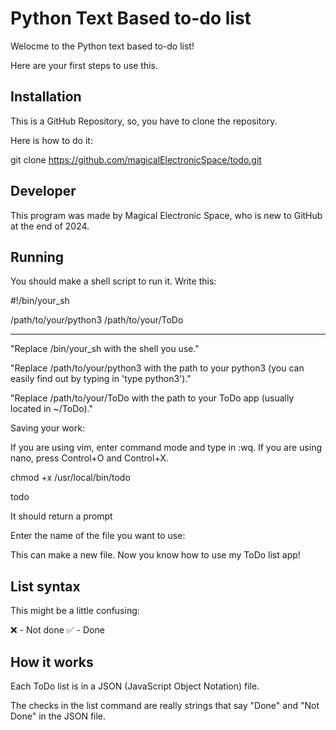 # Python Text Based to-do list
Welocme to the Python text based to-do list!

Here are your first steps to use this.



## Installation
This is a GitHub Repository, so, you have to clone the repository.

Here is how to do it:



git clone https://github.com/magicalElectronicSpace/todo.git




## Developer

This program was made by Magical Electronic Space, who is new to GitHub at the end of 2024.


## Running
You should make a shell script to run it. Write this:

#!/bin/your_sh

/path/to/your/python3 /path/to/your/ToDo

_________________________________________

"Replace /bin/your_sh with the shell you use."

"Replace /path/to/your/python3 with the path to your python3 (you can easily find out by typing in 'type python3')."

"Replace /path/to/your/ToDo with the path to your ToDo app (usually located in ~/ToDo)."

              

Saving your work:

If you are using vim, enter command mode and type in :wq. If you are using nano, press Control+O and Control+X.

chmod +x /usr/local/bin/todo

todo

It should return a prompt

Enter the name of the file you want to use: 

This can make a new file. Now you know how to use my ToDo list app!



## List syntax

This might be a little confusing:

❌ - Not done
✅ - Done

## How it works

Each ToDo list is in a JSON (JavaScript Object Notation) file.

The checks in the list command are really strings that say "Done" and "Not Done" in the JSON file.

